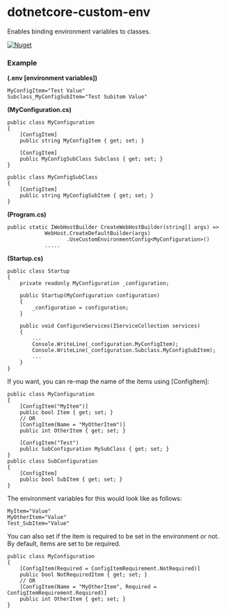 # dotnetcore-custom-env
Enables binding environment variables to classes.

[![Nuget](https://img.shields.io/nuget/v/CustomEnvironmentConfig.svg)](https://www.nuget.org/packages/CustomEnvironmentConfig/)

### Example

**(.env [environment variables])**
```
MyConfigItem="Test Value"
Subclass_MyConfigSubItem="Test Subitem Value"
```

**(MyConfiguration.cs)**
```
public class MyConfiguration 
{
    [ConfigItem]
    public string MyConfigItem { get; set; }
    
    [ConfigItem]
    public MyConfigSubClass Subclass { get; set; }
}

public class MyConfigSubClass 
{
    [ConfigItem]
    public string MyConfigSubItem { get; set; }
}
```

**(Program.cs)**
```
public static IWebHostBuilder CreateWebHostBuilder(string[] args) =>
            WebHost.CreateDefaultBuilder(args)
                   .UseCustomEnvironmentConfig<MyConfiguration>()               
            .....
```

**(Startup.cs)**
```
public class Startup 
{
    private readonly MyConfiguration _configuration;
    
    public Startup(MyConfiguration configuration) 
    {
        _configuration = configuration;
    }
    
    public void ConfigureServices(IServiceCollection services)
    {
        ...
        Console.WriteLine(_configuration.MyConfigItem);
        Console.WriteLine(_configuration.Subclass.MyConfigSubItem);
        ...
    }
}
```

If you want, you can re-map the name of the items using [ConfigItem]:

```
public class MyConfiguration
{
    [ConfigItem("MyItem")]
    public bool Item { get; set; }
    // OR
    [ConfigItem(Name = "MyOtherItem")]
    public int OtherItem { get; set; }
    
    [ConfigItem("Test")
    public SubConfiguration MySubClass { get; set; }
}
public class SubConfiguration
{
    [ConfigItem]
    public bool SubItem { get; set; }
}
```

The environment variables for this would look like as follows:
```
MyItem="Value"
MyOtherItem="Value"
Test_SubItem="Value"
```

You can also set if the item is required to be set in the environment or not.
By default, items are set to be required.
```
public class MyConfiguration
{
    [ConfigItem(Required = ConfigItemRequirement.NotRequired)]
    public bool NotRequiredItem { get; set; }
    // OR
    [ConfigItem(Name = "MyOtherItem", Required = ConfigItemRequirement.Required)]
    public int OtherItem { get; set; }
}
```
